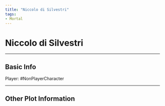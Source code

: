 ```yaml
---
title: "Niccolo di Silvestri"
tags:
- Mortal
---
```


# Niccolo di Silvestri
---
## Basic Info
Player: #NonPlayerCharacter 

---

## Other Plot Information
